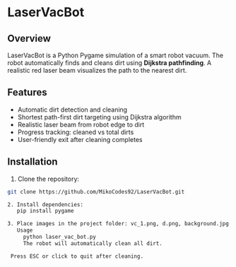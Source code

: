 # LaserVacBot

## Overview
LaserVacBot is a Python Pygame simulation of a smart robot vacuum. The robot automatically finds and cleans dirt using **Dijkstra pathfinding**. A realistic red laser beam visualizes the path to the nearest dirt.

## Features
- Automatic dirt detection and cleaning
- Shortest path-first dirt targeting using Dijkstra algorithm
- Realistic laser beam from robot edge to dirt
- Progress tracking: cleaned vs total dirts
- User-friendly exit after cleaning completes

## Installation
1. Clone the repository:
```bash
git clone https://github.com/MikoCodes92/LaserVacBot.git

2. Install dependencies:
   pip install pygame

3. Place images in the project folder: vc_1.png, d.png, background.jpg
   Usage
     python laser_vac_bot.py
     The robot will automatically clean all dirt.

 Press ESC or click to quit after cleaning.
